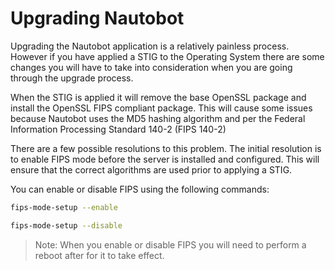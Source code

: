 # Upgrading Nautobot

Upgrading the Nautobot application is a relatively painless process. However if you have applied a STIG to the Operating System there are some changes you will have to take into consideration when you are going through the upgrade process.

When the STIG is applied it will remove the base OpenSSL package and install the OpenSSL FIPS compliant package. This will cause some issues because Nautobot uses the MD5 hashing algorithm and per the Federal Information Processing Standard 140-2 (FIPS 140-2)

There are a few possible resolutions to this problem. The initial resolution is to enable FIPS mode before the server is installed and configured. This will ensure that the correct algorithms are used prior to applying a STIG.

You can enable or disable FIPS using the following commands:

```bash
fips-mode-setup --enable
```

```bash
fips-mode-setup --disable
```

>Note: When you enable or disable FIPS you will need to perform a reboot after for it to take effect.
